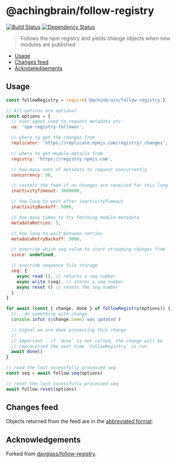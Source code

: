 # @achingbrain/follow-registry <!-- omit in toc -->

[![Build Status](https://travis-ci.org/achingbrain/follow-registry.svg?branch=master)](https://travis-ci.org/achingbrain/follow-registry) [![Dependency Status](https://david-dm.org/achingbrain/follow-registry/status.svg)](https://david-dm.org/achingbrain/follow-registry)

> Follows the npm registry and yields change objects when new modules are published

- [Usage](#usage)
- [Changes feed](#changes-feed)
- [Acknowledgements](#acknowledgements)

## Usage

```javascript
const followRegistry = require('@achinbrain/follow-registry')

// All options are optional
const options = {
  // user agent used to request metadata etc
  ua: 'npm-registry-follower',

  // where to get the changes from
  replicator: 'https://replicate.npmjs.com/registry/_changes',

  // where to get module details from
  registry: 'https://registry.npmjs.com',

  // how many sets of metadata to request concurrently
  concurrency: 50,

  // restart the feed if no changes are received for this long
  inactivityTimeout: 3600000,

  // how long to wait after inactivityTimeout
  inactivityBackoff: 5000,

  // how many times to try fetching module metadata
  metadataRetries: 5,

  // how long to wait between retries
  metadataRetryBackoff: 5000,

  // override which seq value to start streaming changes from
  since: undefined,

  // override sequence file storage
  seq: {
    async read (), // returns a seq number
    async write (seq), // stores a seq number
    async reset () // resets the seq number
  }
}

for await (const { change, done } of followRegistry(options)) {
  //...do something with change
  console.info(`${change.name} was updated`)

  // signal we are done processing this change
  //
  // Important - if `done` is not called, the change will be
  // reprocessed the next time `followRegistry` is run
  await done()
}

// read the last sucessfully processed seq
const seq = await follow.seq(options)

// reset the last sucessfully processed seq
await follow.reset(options)
```

## Changes feed

Objects returned from the feed are in the [abbreviated format](https://github.com/npm/registry/blob/master/docs/responses/package-metadata.md):

## Acknowledgements

Forked from [davglass/follow-registry](https://github.com/davglass/follow-registry).
